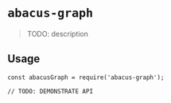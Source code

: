 # `abacus-graph`

> TODO: description

## Usage

```
const abacusGraph = require('abacus-graph');

// TODO: DEMONSTRATE API
```
